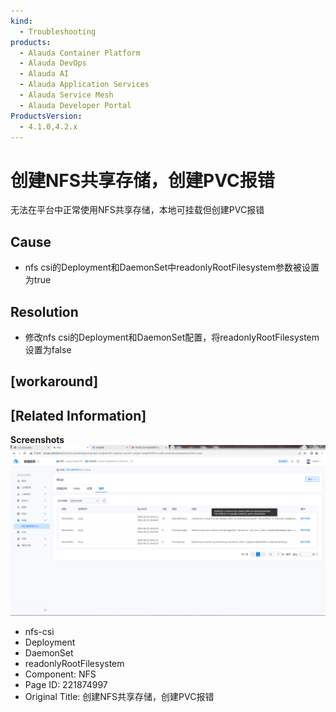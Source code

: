 ```yaml
---
kind:
  - Troubleshooting
products:
  - Alauda Container Platform
  - Alauda DevOps
  - Alauda AI
  - Alauda Application Services
  - Alauda Service Mesh
  - Alauda Developer Portal
ProductsVersion:
  - 4.1.0,4.2.x
---
```

<!-- A type of document that involves encountering a fault, diagnosing it, performing root cause analysis, and providing solutions. -->

# 创建NFS共享存储，创建PVC报错

无法在平台中正常使用NFS共享存储，本地可挂载但创建PVC报错

## Cause
- nfs csi的Deployment和DaemonSet中readonlyRootFilesystem参数被设置为true

## Resolution
- 修改nfs csi的Deployment和DaemonSet配置，将readonlyRootFilesystem设置为false

## [workaround]

## [Related Information]
**Screenshots**
![](assets/chuang-jian-nfsgong-xiang-cun-chu-chuang-jian-pvcbao-cuo/1719305829_99781_80fcca_dccp-nas-error.png)
- nfs-csi
- Deployment
- DaemonSet
- readonlyRootFilesystem
- Component: NFS
- Page ID: 221874997
- Original Title: 创建NFS共享存储，创建PVC报错

